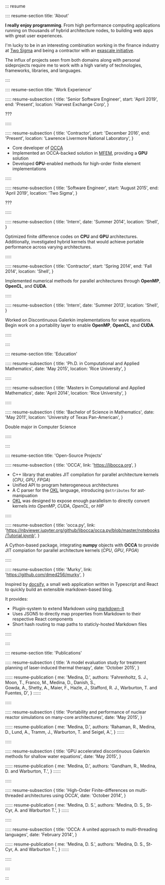 ::: resume

:::: resume-section title: 'About'

**I really enjoy programming**.
From high performance computing applications running on thousands of hybrid architecture nodes,
to building web apps with great user experiences.

I'm lucky to be in an interesting combination working in the finance industry at [Two Sigma](https://www.twosigma.com/) and being a contractor with an [exascale initiative](http://ceed.exascaleproject.org).

The influx of projects seen from both domains along with personal sideprojects require me to work with a high variety of technologies, frameworks, libraries, and languages.

::::

:::: resume-section title: 'Work Experience'

::::: resume-subsection {
  title: 'Senior Software Engineer',
  start: 'April 2019',
  end: 'Present',
  location: 'Harvest Exchange Corp',
}

???

:::::

::::: resume-subsection {
  title: 'Contractor',
  start: 'December 2016',
  end: 'Present',
  location: 'Lawrence Livermore National Laboratory',
}

- Core developer of [OCCA](https://libocca.org)
- Implemented an OCCA-backed solution in [MFEM](http://mfem.org), providing a **GPU** solution
- Developed **GPU**-enabled methods for high-order finite element implementations

:::::

::::: resume-subsection {
  title: 'Software Engineer',
  start: 'August 2015',
  end: 'April 2019',
  location: 'Two Sigma',
}

???

:::::

::::: resume-subsection {
  title: 'Intern',
  date: 'Summer 2014',
  location: 'Shell',
}

Optimized finite difference codes on **CPU** and **GPU** architectures.
Additionally, investigated hybrid kernels that would achieve portable performance across varying architectures.

:::::

::::: resume-subsection {
  title: 'Contractor',
  start: 'Spring 2014',
  end: 'Fall 2014',
  location: 'Shell',
}

Implemented numerical methods for parallel architectures through **OpenMP**, **OpenCL**, and **CUDA**.

:::::

::::: resume-subsection {
  title: 'Intern',
  date: 'Summer 2013',
  location: 'Shell',
}

Worked on Discontinuous Galerkin implementations for wave equations.
Begin work on a portability layer to enable **OpenMP**, **OpenCL**, and **CUDA**.

:::::

::::

:::: resume-section title: 'Education'

::::: resume-subsection {
  title: 'Ph.D. in Computational and Applied Mathematics',
  date: 'May 2015',
  location: 'Rice University',
}

:::::

::::: resume-subsection {
  title: 'Masters in Computational and Applied Mathematics',
  date: 'April 2014',
  location: 'Rice University',
}

:::::

::::: resume-subsection {
  title: 'Bachelor of Science in Mathematics',
  date: 'May 2011',
  location: 'University of Texas Pan-American',
}

Double major in Computer Science

:::::

::::

:::: resume-section title: 'Open-Source Projects'

::::: resume-subsection {
  title: 'OCCA',
    link: 'https://libocca.org',
}

- C++ library that enables JIT compilation for parallel architecture kernels (_CPU_, _GPU_, _FPGA_)
- Unified API to program heterogeneous architectures
- A C parser for the [OKL](https://libocca.org/#/guide/okl/introduction) language, introducing `@attributes` for ast-manipuation
- [OKL](https://libocca.org/#/guide/okl/introduction) was designed to expose enough parallelism to directly convert kernels into _OpenMP_, _CUDA_, _OpenCL_, or _HIP_

:::::

::::: resume-subsection {
  title: 'occa.py',
  link: 'https://nbviewer.jupyter.org/github/libocca/occa.py/blob/master/notebooks/Tutorial.ipynb',
}

A Cython-based package, integrating **numpy** objects with **OCCA** to provide JIT compiation for parallel architecture kernels (_CPU_, _GPU_, _FPGA_)

:::::

::::: resume-subsection {
  title: 'Murky',
  link: 'https://github.com/dmed256/murky',
}

Inspired by [docsify](https://docsify.js.org), a small web application written in Typescript and React to quickly build an extensible markdown-based blog.

It provides:

- Plugin-system to extend Markdown using [markdown-it](https://github.com/markdown-it/markdown-it)
- Uses JSON5 to directly map properties from Markdown to their respective React components
- Short hash routing to map paths to staticly-hosted Markdown files

:::::

::::

:::: resume-section title: 'Publications'

::::: resume-subsection {
  title: 'A model evaluation study for treatment planning of laser-induced thermal therapy',
  date: 'October 2015',
}

:::::: resume-publication {
  me: 'Medina, D.',
  authors: 'Fahrenholtz, S. J., Moon, T., Franco, M., Medina, D., Danish, S., \
  Gowda, A., Shetty, A., Maier, F., Hazle, J., Stafford, R. J., Warburton, T. and Fuentes, D',
} ::::::

:::::

::::: resume-subsection {
  title: 'Portability and performance of nuclear reactor simulations on many-core architectures',
  date: 'May 2015',
}

:::::: resume-publication {
  me: 'Medina, D.',
  authors: 'Rahaman, R., Medina, D., Lund, A., Tramm, J., Warburton, T. and Seigel, A.',
} ::::::

:::::

::::: resume-subsection {
  title: 'GPU accelerated discontinuous Galerkin methods for shallow water equations',
  date: 'May 2015',
}

:::::: resume-publication {
  me: 'Medina, D.',
  authors: 'Gandham, R., Medina, D. and Warburton, T.',
} ::::::

:::::

::::: resume-subsection {
  title: 'High-Order Finite-differences on multi-threaded architectures using OCCA',
  date: 'October 2014',
}

:::::: resume-publication {
  me: 'Medina, D. S.',
  authors: 'Medina, D. S., St-Cyr, A. and Warburton T.',
} ::::::

:::::

::::: resume-subsection {
  title: 'OCCA: A united approach to multi-threading languages',
  date: 'February 2014',
}

:::::: resume-publication {
  me: 'Medina, D. S.',
  authors: 'Medina, D. S., St-Cyr, A. and Warburton T.',
} ::::::

:::::

::::

:::
